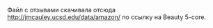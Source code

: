 Файл с отзывами скачивала отсюда http://jmcauley.ucsd.edu/data/amazon/ по ссылку на Beauty 5-core. 

